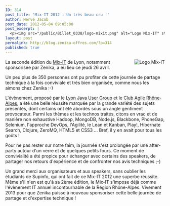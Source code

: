 ```yaml
---
ID: 314
post_title: 'Mix-IT 2012 : Un très beau cru !'
author: Hervé Jacob
post_date: 2012-05-04 09:05:00
post_excerpt: |
  <p><img src="/public/Billet_0338/logo-mixit.png" alt="Logo Mix-IT" style="float:right; margin: 0 0 1em 1em;" title="Logo Mix-IT" />La seconde édition du <a href="http://www.mix-it.fr/" hreflang="fr">Mix-IT</a> de Lyon, notamment sponsorisée par Zenika, a eu lieu ce jeudi 26 avril.</p> <p>Un peu plus de 350 personnes ont pu profiter de cette journée de partage technique à la fois conviviale et très bien organisée, comme nous les aimons chez Zenika :-)</p> <p>L'évènement, proposé par le <a href="http://www.lyonjug.org/" hreflang="fr">Lyon Java User Group</a> et le <a href="http://lyon.clubagilerhonealpes.org/" hreflang="fr">Club Agile Rhône-Alpes</a>, a été une belle réussite marquée par la grande variété des sujets présentés, dont certains ont été abordés sous un angle gentiment provocateur. Parmi les thèmes et les technos traités, citons en vrac et de manière non exhaustive Hadoop, MongoDB, Node.js, Blackbone, PhoneGap, Selenium, l'approche DevOps, l'Agilité, le Lean et Kanban, Play!, Hibernate Search, Clojure, ZeroMQ, HTML5 et CSS3 ... Bref, il y en avait pour tous les goûts&nbsp;!</p>
layout: post
permalink: http://blog.zenika-offres.com/?p=314
published: true
---
```

<p><img src="/wp-content/uploads/2015/07/logo-mixit.png" alt="Logo Mix-IT" style="float:right; margin: 0 0 1em 1em;" title="Logo Mix-IT" />La seconde édition du <a href="http://www.mix-it.fr/" hreflang="fr">Mix-IT</a> de Lyon, notamment sponsorisée par Zenika, a eu lieu ce jeudi 26 avril.</p> <p>Un peu plus de 350 personnes ont pu profiter de cette journée de partage technique à la fois conviviale et très bien organisée, comme nous les aimons chez Zenika :-)</p> <p>L'évènement, proposé par le <a href="http://www.lyonjug.org/" hreflang="fr">Lyon Java User Group</a> et le <a href="http://lyon.clubagilerhonealpes.org/" hreflang="fr">Club Agile Rhône-Alpes</a>, a été une belle réussite marquée par la grande variété des sujets présentés, dont certains ont été abordés sous un angle gentiment provocateur. Parmi les thèmes et les technos traités, citons en vrac et de manière non exhaustive Hadoop, MongoDB, Node.js, Blackbone, PhoneGap, Selenium, l'approche DevOps, l'Agilité, le Lean et Kanban, Play!, Hibernate Search, Clojure, ZeroMQ, HTML5 et CSS3 ... Bref, il y en avait pour tous les goûts&nbsp;!</p>
<!--more-->
<p>Pour ne pas rester sur notre faim, la journée s'est prolongée par une after-party autour d'un verre et de quelques petits fours. Ce moment de convivialité a été propice pour échanger avec certains des speakers, de partager nos retours d'expérience et de confronter nos avis techniques ;-)</p> <p>Un grand merci aux organisateurs et aux speakers, sans oublier les étudiants de Supinfo, qui ont fait de ce Mix-IT 2012 une superbe réussite. Même s'il n'en est qu'à sa 2ème édition, le Mix-IT s'impose déjà comme l'évènement IT annuel incontournable de la Région Rhône-Alpes. Vivement 2013 pour que Zenika puisse à nouveau sponsoriser cette belle journée de partage et d'expertise technique&nbsp;!</p>